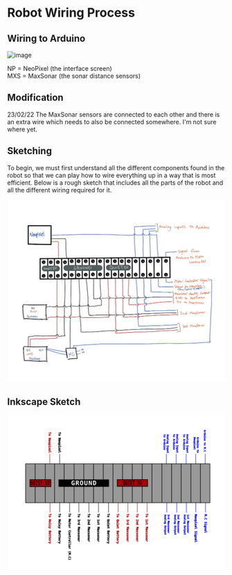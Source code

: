 # Robot Wiring Process

## Wiring to Arduino

![image](https://user-images.githubusercontent.com/125130687/224054340-bcbcc589-ae8f-42e9-824b-3f6bcebd990c.png)

NP = NeoPixel (the interface screen)  
MXS = MaxSonar (the sonar distance sensors)

## Modification

23/02/22
The MaxSonar sensors are connected to each other and there is an extra wire which needs to also be connected somewhere. I'm not sure where yet. 

## Sketching

To begin, we must first understand all the different components found in the robot so that we can play how to wire everything up in a way that is most efficient. Below is a rough sketch that includes all the parts of the robot and all the different wiring required for it. 

<img src="/media/robotWiringBrainstorm.jpg">

## Inkscape Sketch

<img src="/media/robotWiring.svg">

